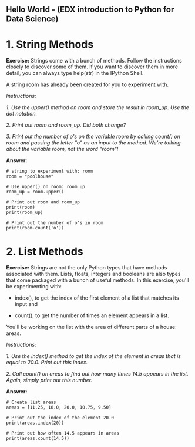 ## Hello World - (EDX introduction to Python for Data Science)
# 1. String Methods
**Exercise:** 
Strings come with a bunch of methods. Follow the instructions closely to discover some of them. If you want to discover them in more detail, you can always type help(str) in the IPython Shell.

A string room has already been created for you to experiment with.

*Instructions:*

*1. Use the upper() method on room and store the result in room_up. Use the dot notation.*

*2. Print out room and room_up. Did both change?*

*3. Print out the number of o's on the variable room by calling count() on room and passing the letter "o" as an input to the method. We're talking about the variable room, not the word "room"!*

**Answer:**

```
# string to experiment with: room
room = "poolhouse"

# Use upper() on room: room_up
room_up = room.upper()

# Print out room and room_up
print(room)
print(room_up)

# Print out the number of o's in room
print(room.count('o'))
```

# 2. List Methods
**Exercise:** 
Strings are not the only Python types that have methods associated with them. Lists, floats, integers and booleans are also types that come packaged with a bunch of useful methods. In this exercise, you'll be experimenting with:

* index(), to get the index of the first element of a list that matches its input and

* count(), to get the number of times an element appears in a list.

You'll be working on the list with the area of different parts of a house: areas.

*Instructions:*

*1. Use the index() method to get the index of the element in areas that is equal to 20.0. Print out this index.*

*2. Call count() on areas to find out how many times 14.5 appears in the list. Again, simply print out this number.*


**Answer:**

```
# Create list areas
areas = [11.25, 18.0, 20.0, 10.75, 9.50]

# Print out the index of the element 20.0
print(areas.index(20))

# Print out how often 14.5 appears in areas
print(areas.count(14.5))

```
